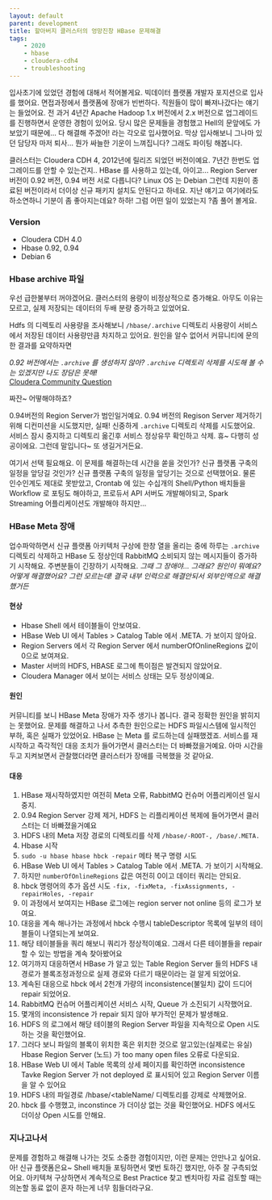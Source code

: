 ```yaml
---
layout: default
parent: development
title: 할아버지 클러스터의 엉망진창 HBase 문제해결
tags: 
    - 2020
    - hbase
    - cloudera-cdh4
    - troubleshooting
---
```


입사초기에 있었던 경험에 대해서 적어볼게요.
빅데이터 플랫폼 개발자 포지션으로 입사를 했어요. 
면접과정에서 플랫폼에 장애가 빈번하다. 직원들이 많이 빠져나갔다는 얘기는 들었어요.
전 과거 4년간 Apache Hadoop 1.x 버전에서 2.x 버전으로 업그레이드를 진행하면서 운영한 경험이 있어요.
당시 많은 문제들을 경험했고 Hell의 문앞에도 가 보았기 때문에... 다 해결해 주겠어! 라는 각오로 입사했어요. 
막상 입사해보니 그나마 있던 담당자 마저 퇴사... 뭔가 싸늘한 기운이 느껴집니다?
그래도 파이팅 해봅니다. 

클러스터는 Cloudera CDH 4, 2012년에 릴리즈 되었던 버전이예요. 7년간 한번도 업그레이드를 안할 수 있는건지..
HBase 를 사용하고 있는데, 아이고... Region Server 버전이 0.92 버전, 0.94 버전 서로 다릅니다?
Linux OS 는 Debian 그런데 지원이 종료된 버전이라서 더이상 신규 패키지 설치도 안된다고 하네요.
지난 얘기고 여기에라도 하소연하니 기분이 좀 좋아지는데요? 하하! 그럼 어떤 일이 있었는지 ?좀 풀어 볼게요.

### Version
* Cloudera CDH 4.0
* Hbase 0.92, 0.94
* Debian 6

### Hbase archive 파일
우선 급한불부터 꺼야겠어요. 클러스터의 용량이 비정상적으로 증가해요.
아무도 이유는 모르고, 실제 저장되는 데이터의 두배 분량 증가하고 있었어요.

Hdfs 의 디렉토리 사용량을 조사해보니 `/hbase/.archive` 디렉토리 사용량이 서비스에서 저장된 데이터 사용량만큼 차지하고 있어요.
원인을 알수 없어서 커뮤니티에 문의한 결과를 요약하자면

*0.92 버전에서는 `.archive` 를 생성하지 않아? `.archive` 디렉토리 삭제를 시도해 볼 수는 있겠지만 나도 장담은 못해!*  
[Cloudera Community Question](https://community.cloudera.com/t5/Support-Questions/I-want-to-reduce-disk-usage/m-p/80359#M54865)

짜잔~ 어떻해야하죠?

0.94버전의 Region Server가 범인일거예요. 0.94 버전의 Regison Server 제거하기 위해 디컨미션을 시도했지만, 실패!
신중하게 `.archive` 디렉토리 삭제를 시도했어요. 서비스 잠시 중지하고 디렉토리 옮긴후 서비스 정상유무 확인하고 삭제.
휴~ 다행히 성공이에요. 그런데 말입니다~ 또 생길거거든요. 

여기서 선택 필요해요. 이 문제를 해결하는데 시간을 쏟을 것인가? 신규 플랫폼 구축의 일정을 앞당길 것인가?
신규 플랫폼 구축의 일정을 앞당기는 것으로 선택했어요. 
물론 인수인계도 제대로 못받았고, Crontab 에 있는 수십개의 Shell/Python 배치들을 Workflow 로 포팅도 해야하고, 
프로듀서 API 서버도 개발해야되고, Spark Streaming 어플리케이션도 개발해야 하지만... 

### HBase Meta 장애
업수파악하면서 신규 플랫폼 아키텍처 구상에 한창 열을 올리는 중에 하루는 `.archive` 디렉토리 삭제하고 HBase 도 정상인데 RabbitMQ 소비되지 않는 메시지들이 증가하기 시작해요.
주변분들이 긴장하기 시작해요. 
*그때 그 장애야...  그래요? 원인이 뭐예요? 어떻게 해결했어요?
그런 모르는데! 결국 내부 인력으로 해결안되서 외부인역으로 해결했거든*

#### 현상
* Hbase Shell 에서 테이블들이 안보여요.
* HBase Web UI 에서 Tables > Catalog Table 에서 .META. 가 보이지 않아요.
* Region Servers 에서 각 Region Server 에서 numberOfOnlineRegions 값이 0으로 보여져요.
* Master 서버의 HDFS, HBASE 로그에 특이점은 발견되지 않았어요.
* Cloudera Manager 에서 보이는 서비스 상태는 모두 정상이예요.

#### 원인
커뮤니티를 보니 HBase Meta 장애가 자주 생기나 봅니다. 결국 정확한 원인을 밝히지는 못했어요. 
문제를 해결하고 나서 추측한 원인으로는
HDFS 파일시스템에 일시적인 부하, 혹은 실패가 있었어요. HBase 는 Meta 를 로드하는데 실패했겠죠.
서비스를 재시작하고 즉각적인 대응 조치가 들어가면서 클러스터는 더 바빠졌을거예요.
아마 시간을 두고 지켜보면서 관찰했더라면 클러스터가 장애를 극복했을 것 같아요.

#### 대응 
1. HBase 재시작하였지만 여전히 Meta 오류, RabbitMQ 컨슈머 어플리케이션 일시 중지.
1. 0.94 Region Server 강제 제거, HDFS 는 리플리케이션 복제에 들어가면서 클러스터는 더 바빠졌을거예요
1. HDFS 내의 Meta 저장 경로의 디렉토리를 삭제 `/hbase/-ROOT-, /base/.META.`
1. Hbase 시작
1. `sudo -u hbase hbase hbck -repair` 메타 복구 명령 시도
1. HBase Web UI 에서 Tables > Catalog Table 에서 .META. 가 보이기 시작해요.
1. 하지만 `numberOfOnlineRegions` 값은 여전히 0이고 데이터 쿼리는 안되요.
1. hbck 명령어의 추가 옵션 시도 `-fix, -fixMeta, -fixAssignments, -repairHoles, -repair`
1. 이 과정에서 보여지는 HBase 로그에는 region server not online 등의 로그가 보여요.
1. 대응을 계속 해나가는 과정에서 hbck 수행시 tableDescriptor 목록에 일부의 테이블들이 나열되는게 보여요.
1. 해당 테이블들을 쿼리 해보니 쿼리가 정상적이예요. 그래서 다른 테이블들을 repair 할 수 있는 방법을 계속 찾아봤어요
1. 여기까지 대응하면서 HBase 가 알고 있는 Table Region Server 들의 HDFS 내 경로가 블록조정과정으로 실제 경로와 다르기 때문이라는 걸 알게 되었어요.
1. 계속된 대응으로 hbck 에서 2천개 가량의 inconsistence(불일치) 값이 드디어 repair 되었어요.
1. RabbitMQ 컨슈머 어플리케이션 서비스 시작, Queue 가 소진되기 시작했어요.
1. 몇개의 inconsistence 가 repair 되지 않아 부가적인 문제가 발생해요.
1. HDFS 의 로그에서 해당 테이블의 Region Server 파일을 지속적으로 Open 시도하는 것을 확인했어요.
1. 그러다 보니 파일의 블록이 위치한 혹은 위치한 것으로 알고있는(실제로는 유실) Hbase Region Server (노드) 가 too many open files 오류로 다운되요.
1. HBase Web UI 에서 Table 목록의 상세 페이지를 확인하면 inconsistence Tavke Region Server 가 not deployed 로 표시되어 있고 Region Server 이름을 알 수 있어요
1. HDFS 내의 파일경로 /hbase/<tableName/<region> 디렉토리를 강제로 삭제했어요.
1. hbck 를 수행했고, inconstince 가 더이상 없는 것을 확인했어요. HDFS 에서도 더이상 Open 시도를 안해요.

### 지나고나서
문제를 경험하고 해결해 나가는 것도 소중한 경험이지만, 이런 문제는 안만나고 싶어요.
아! 신규 플랫폼은요~ Shell 배치들 포팅하면서 몇번 토하긴 했지만, 아주 잘 구측되었어요. 
아키텍쳐 구상하면서 계속적으로 Best Practice 찾고 벤치마킹 자료 검토할 때는 의논할 동료 없이 혼자 하는게 너무 힘들더라구요.



